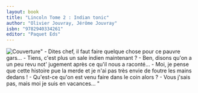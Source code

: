 ```yaml
---
layout: book
title: "Lincoln Tome 2 : Indian tonic"
author: "Olivier Jouvray, Jérôme Jouvray"
isbn: "9782940334261"
editor: "Paquet Eds"
---
```

![Couverture](/img/9782940334261.jpg)" - Dites chef, il faut faire quelque chose pour ce pauvre gars... - Tiens, c'est plus un sale indien maintenant ? - Ben, disons qu'on a un peu revu not' jugement après ce qu'il nous a raconté... - Moi, je pense que cette histoire pue la merde et je n'ai pas très envie de foutre les mains dedans ! - Qu'est-ce qu'on est venu faire dans le coin alors ? - Vous j'sais pas, mais moi je suis en vacances... "